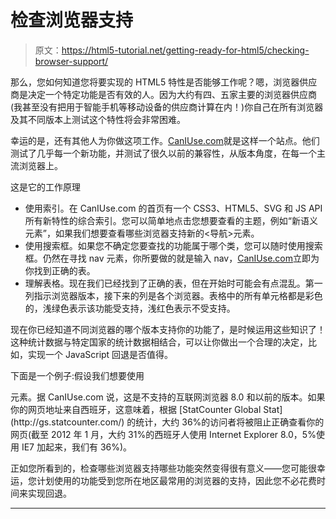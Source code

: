 # 检查浏览器支持

> 原文：<https://html5-tutorial.net/getting-ready-for-html5/checking-browser-support/>

那么，您如何知道您将要实现的 HTML5 特性是否能够工作呢？嗯，浏览器供应商是决定一个特定功能是否有效的人。因为大约有四、五家主要的浏览器供应商(我甚至没有把用于智能手机等移动设备的供应商计算在内！)你自己在所有浏览器及其不同版本上测试这个特性将会非常困难。

幸运的是，还有其他人为你做这项工作。[CanIUse.com](htt://www.caniuse.com)就是这样一个站点。他们测试了几乎每一个新功能，并测试了很久以前的兼容性，从版本角度，在每一个主流浏览器上。

这是它的工作原理

*   使用索引。在 CanIUse.com 的首页有一个 CSS3、HTML5、SVG 和 JS API 所有新特性的综合索引。您可以简单地点击您想要查看的主题，例如“新语义元素”，如果我们想要查看哪些浏览器支持新的<导航>元素。
*   使用搜索框。如果您不确定您要查找的功能属于哪个类，您可以随时使用搜索框。仍然在寻找 nav 元素，你所要做的就是输入 nav，[CanIUse.com](htt://www.caniuse.com)立即为你找到正确的表。
*   理解表格。现在我们已经找到了正确的表，但在开始时可能会有点混乱。第一列指示浏览器版本，接下来的列是各个浏览器。表格中的所有单元格都是彩色的，浅绿色表示该功能受支持，浅红色表示不受支持。

现在你已经知道不同浏览器的哪个版本支持你的功能了，是时候运用这些知识了！这种统计数据与特定国家的统计数据相结合，可以让你做出一个合理的决定，比如，实现一个 JavaScript 回退是否值得。

下面是一个例子:假设我们想要使用

<nav>元素。据 CanIUse.com 说，这是不支持的互联网浏览器 8.0 和以前的版本。如果你的网页地址来自西班牙，这意味着，根据 [StatCounter Global Stat](http://gs.statcounter.com/) 的统计，大约 36%的访问者将被阻止正确查看你的网页(截至 2012 年 1 月，大约 31%的西班牙人使用 Internet Explorer 8.0，5%使用 IE7 加起来，我们有 36%)。</nav>

<input type="hidden" name="IL_IN_ARTICLE">

正如您所看到的，检查哪些浏览器支持哪些功能突然变得很有意义——您可能很幸运，您计划使用的功能受到您所在地区最常用的浏览器的支持，因此您不必花费时间来实现回退。

* * *